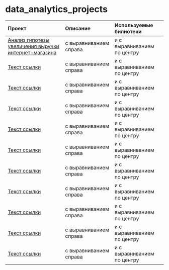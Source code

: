 # data_analytics_projects


| Проект | Описание | Используемые билиотеки |
| :-------------------- | :----------------------|:----------------------------|
| [Анализ гипотезы увеличения выручки интернет-магазина](https://github.com/simple-vogue/data_analytics_projects/tree/main/%D0%90%D0%BD%D0%B0%D0%BB%D0%B8%D0%B7%20%D0%B3%D0%B8%D0%BF%D0%BE%D1%82%D0%B5%D0%B7%D1%8B%20%D1%83%D0%B2%D0%B5%D0%BB%D0%B8%D1%87%D0%B5%D0%BD%D0%B8%D1%8F%20%D0%B2%D1%8B%D1%80%D1%83%D1%87%D0%BA%D0%B8%20%D0%B8%D0%BD%D1%82%D0%B5%D1%80%D0%BD%D0%B5%D1%82-%D0%BC%D0%B0%D0%B3%D0%B0%D0%B7%D0%B8%D0%BD%D0%B0) | с выравниванием справа | и с выравниванием по центру |
| [Текст ссылки](адрес://ссылки.здесь "Заголовок ссылки") | с выравниванием справа | и с выравниванием по центру |
| [Текст ссылки](адрес://ссылки.здесь "Заголовок ссылки") | с выравниванием справа | и с выравниванием по центру |
| [Текст ссылки](адрес://ссылки.здесь "Заголовок ссылки") | с выравниванием справа | и с выравниванием по центру |
| [Текст ссылки](адрес://ссылки.здесь "Заголовок ссылки") | с выравниванием справа | и с выравниванием по центру |
| [Текст ссылки](адрес://ссылки.здесь "Заголовок ссылки") | с выравниванием справа | и с выравниванием по центру |
| [Текст ссылки](адрес://ссылки.здесь "Заголовок ссылки") | с выравниванием справа | и с выравниванием по центру |
| [Текст ссылки](адрес://ссылки.здесь "Заголовок ссылки") | с выравниванием справа | и с выравниванием по центру |
| [Текст ссылки](адрес://ссылки.здесь "Заголовок ссылки") | с выравниванием справа | и с выравниванием по центру |
| [Текст ссылки](адрес://ссылки.здесь "Заголовок ссылки") | с выравниванием справа | и с выравниванием по центру |
| [Текст ссылки](адрес://ссылки.здесь "Заголовок ссылки") | с выравниванием справа | и с выравниванием по центру |
